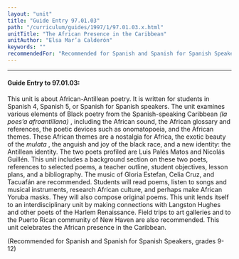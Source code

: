 ```yaml
---
layout: "unit"
title: "Guide Entry 97.01.03"
path: "/curriculum/guides/1997/1/97.01.03.x.html"
unitTitle: "The African Presence in the Caribbean"
unitAuthor: "Elsa Mar’a Calderón"
keywords: ""
recommendedFor: "Recommended for Spanish and Spanish for Spanish Speakers, grades 9-12"
---
```

<body>
<hr/>
 <h4>
  Guide Entry to 97.01.03:
 </h4>
 This unit is about African-Antillean poetry. It is written for students in Spanish 4, Spanish 5, or Spanish for Spanish speakers. The unit examines various elements of Black poetry from the Spanish-speaking Caribbean
 <i>
  (la poes’a afroantillana)
 </i>
 , including the African sound, the African glossary and references, the poetic devices such as onomatopoeia, and the African themes. These African themes are a nostalgia for Africa, the exotic beauty of the
 <i>
  mulata
 </i>
 , the anguish and joy of the black race, and a new identity: the Antillean identity. The two poets profiled are Luis Palés Matos and Nicolás Guillén. This unit includes a background section on these two poets, references to selected poems, a teacher outline, student objectives, lesson plans, and a bibliography. The music of Gloria Estefan, Celia Cruz, and Tacuafán are recommended. Students will read poems, listen to songs and musical instruments, research African culture, and perhaps make African Yoruba masks. They will also compose original poems. This unit lends itself to an interdisciplinary unit by making connections with Langston Hughes and other poets of the Harlem Renaissance. Field trips to art galleries and to the Puerto Rican community of New Haven are also recommended. This unit celebrates the African presence in the Caribbean.
 <p>
  (Recommended for Spanish and Spanish for Spanish Speakers, grades 9-12)
 </p>

</body>